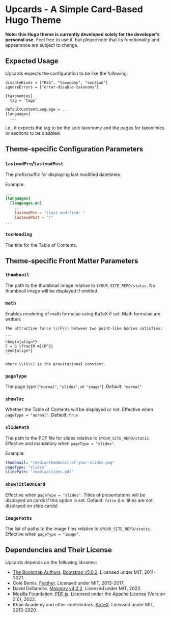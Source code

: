 # Upcards - A Simple Card-Based Hugo Theme

**Note: this Hugo theme is currently developed solely for the developer’s personal use.** Feel free to use it, but please note that its functionality and appearance are subject to change.


## Expected Usage

Upcards expects the configuration to be like the following:

```
disableKinds = ["RSS", "taxonomy", "section"]
ignoreErrors = ["error-disable-taxonomy"]

[taxonomies]
  tag = 'tags'

defaultContentLanguage = ...
[languages]
  ...
```

i.e., it expects the tag to be the sole taxonomy and the pages for taxonimies or sections to be disabled.


## Theme-specific Configuration Parameters

### `lastmodPre`/`lastmodPost`

The prefix/suffix for displaying last modified datetimes.

Example:

```toml
...
[languages]
  [languages.en]
    ...
    lastmodPre = "(last modified: "
    lastmodPost = ")"
...
```

### `tocHeading`

The title for the Table of Contents.


## Theme-specific Front Matter Parameters

### `thumbnail`

The path to the thumbnail image relative to `$YOUR_SITE_REPO/static`. No thumbnail image will be displayed if omitted.


### `math`

Enables rendering of math formulae using KaTeX if set. Math formulae are written:

````
The attractive force \\(F\\) between two point-like bodies satisfies:

```
\begin{align*}
F = G \frac{M m}{R^2}
\end{align*}
```

where \\(G\\) is the gravitational constant.
````


### `pageType`

The page type (`"normal"`, `"slides"`, or `"image"`). Default: `"normal"`


### `showToc`

Whether the Table of Contents will be displayed or not. Effective when `pageType = "normal"`. Default: `true`


### `slidePath`

The path to the PDF file for slides relative to `$YOUR_SITE_REPO/static`. Effective and mandatory when `pageType = "slides"`.

Example:

```yaml
thumbnail: "/media/thumbnail-of-your-slides.png"
pageType: "slides"
slidePath: "/media/slides.pdf"
```


### `showTitleOnCard`

Effective when `pageType = "slides"`. Titles of presentations will be displayed on cards if this option is set. Default: `false` (i.e. titles are not displayed on slide cards)


### `imagePaths`

The list of paths to the image files relative to `$YOUR_SITE_REPO/static`. Effective when `pageType = "image"`.


## Dependencies and Their License

Upcards depends on the following libraries:

- [The Bootstrap Authors](https://github.com/twbs/bootstrap/graphs/contributors). [Bootstrap v5.0.2](https://getbootstrap.com/). Licensed under MIT, 2011-2021.
- Cole Bemis. [Feather](https://feathericons.com/). Licensed under MIT, 2013-2017.
- David DeSandro. [Masonry v4.2.2](https://masonry.desandro.com/). Licensed under MIT, 2022.
- Mozilla Foundation. [PDF.js](https://mozilla.github.io/pdf.js/). Licensed under the Apache License (Version 2.0), 2022.
- Khan Academy and other contributors. [KaTeX](https://katex.org/). Licensed under MIT, 2013-2020.
